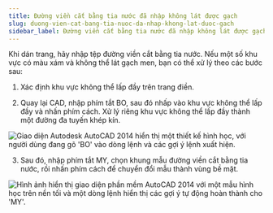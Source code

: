 ```yaml
---
title: Đường viền cắt bằng tia nước đã nhập không lát được gạch
slug: duong-vien-cat-bang-tia-nuoc-da-nhap-khong-lat-duoc-gach
sidebar_label: Đường viền cắt bằng tia nước đã nhập không lát được gạch
---
```


Khi dán trang, hãy nhập tệp đường viền cắt bằng tia nước. Nếu một số khu vực có màu xám và không thể lát gạch men, bạn có thể xử lý theo các bước sau:

1. Xác định khu vực không thể lấp đầy trên trang điền.

2. Quay lại CAD, nhập phím tắt BO, sau đó nhấp vào khu vực không thể lấp đầy và nhấn phím cách. Xử lý riêng khu vực không thể lấp đầy thành một đường đa tuyến khép kín.

![Giao diện Autodesk AutoCAD 2014 hiển thị một thiết kế hình học, với người dùng đang gõ 'BO' vào dòng lệnh và các gợi ý lệnh xuất hiện.](https://storage.googleapis.com/jegavn_kb/images/6364651597137304309437681.png)

3. Sau đó, nhập phím tắt MY, chọn khung mẫu đường viền cắt bằng tia nước, rồi nhấn phím cách để chuyển đổi mẫu thành vùng bề mặt.

![Hình ảnh hiển thị giao diện phần mềm AutoCAD 2014 với một mẫu hình học trên nền tối và một dòng lệnh hiển thị các gợi ý tự động hoàn thành cho 'MY'.](https://storage.googleapis.com/jegavn_kb/images/6364651623870622192896451.png)